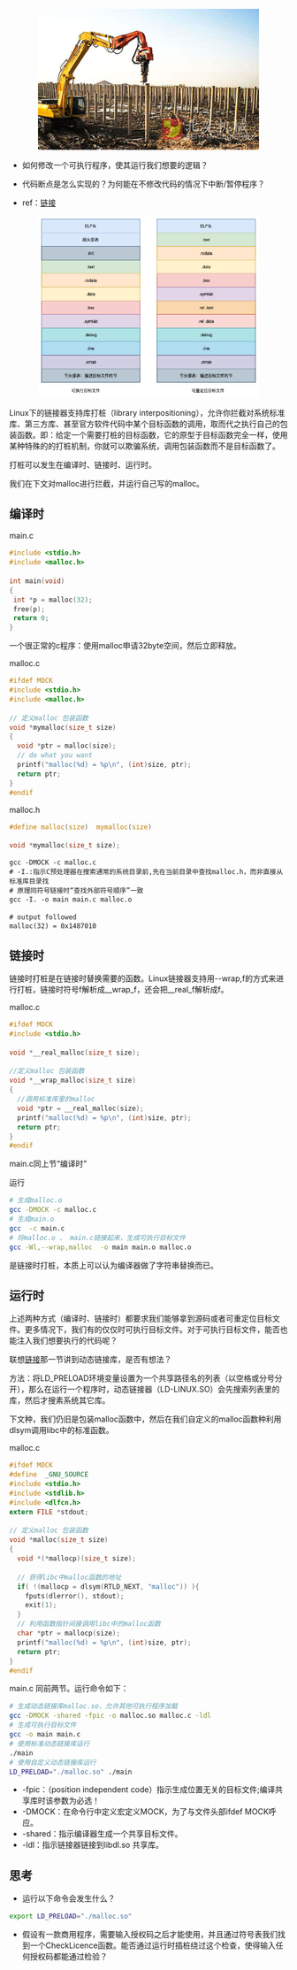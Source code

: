 
<p align="center">
<img src="./source/打桩.jpeg" alt="打桩" width="400"/>
</p>

- 如何修改一个可执行程序，使其运行我们想要的逻辑？
- 代码断点是怎么实现的？为何能在不修改代码的情况下中断/暂停程序？

- ref：[链接](./链接.html)




<p align="center">
<img src="./source/executable.png" alt="打桩" width="400"/>
</p>


Linux下的链接器支持库打桩（library interpositioning），允许你拦截对系统标准库、第三方库、甚至官方软件代码中某个目标函数的调用，取而代之执行自己的包装函数。即：给定一个需要打桩的目标函数，它的原型于目标函数完全一样，使用某种特殊的的打桩机制，你就可以欺骗系统，调用包装函数而不是目标函数了。

打桩可以发生在编译时、链接时、运行时。

我们在下文对malloc进行拦截，并运行自己写的malloc。

## 编译时
main.c
```c
#include <stdio.h>
#include <malloc.h>

int main(void)
{
 int *p = malloc(32);
 free(p);
 return 0;
}
```
一个很正常的c程序：使用malloc申请32byte空间，然后立即释放。

malloc.c
```c
#ifdef MOCK
#include <stdio.h>
#include <malloc.h>

// 定义malloc 包装函数
void *mymalloc(size_t size)
{
  void *ptr = malloc(size);
  // do what you want
  printf("malloc(%d) = %p\n", (int)size, ptr);
  return ptr;
}
#endif
```

malloc.h
```c
#define malloc(size)  mymalloc(size)

void *mymalloc(size_t size);
```

```
gcc -DMOCK -c malloc.c
# -I.:指示C预处理器在搜索通常的系统目录前,先在当前目录中查找malloc.h，而非直接从标准库目录找
# 原理同符号链接时“查找外部符号顺序”一致
gcc -I. -o main main.c malloc.o

# output followed
malloc(32) = 0x1487010
```

## 链接时
链接时打桩是在链接时替换需要的函数。Linux链接器支持用--wrap,f的方式来进行打桩，链接时符号f解析成__wrap_f，还会把__real_f解析成f。

malloc.c
```c
#ifdef MOCK
#include <stdio.h>

void *__real_malloc(size_t size);

//定义malloc 包装函数
void *__wrap_malloc(size_t size)
{
  //调用标准库里的malloc
  void *ptr = __real_malloc(size); 
  printf("malloc(%d) = %p\n", (int)size, ptr);
  return ptr;
}
#endif
```

main.c同上节“编译时”

运行
```sh
# 生成malloc.o
gcc -DMOCK -c malloc.c 
# 生成main.o
gcc  -c main.c  
# 将malloc.o 、 main.c链接起来，生成可执行目标文件
gcc -Wl,--wrap,malloc  -o main main.o malloc.o
```

是链接时打桩，本质上可以认为编译器做了字符串替换而已。


## 运行时
上述两种方式（编译时、链接时）都要求我们能够拿到源码或者可重定位目标文件。更多情况下，我们有的仅仅时可执行目标文件。对于可执行目标文件，能否也能注入我们想要执行的代码呢？

联想[链接](./链接.html#动态链接共享库)那一节讲到动态链接库，是否有想法？

方法：将LD_PRELOAD环境变量设置为一个共享路径名的列表（以空格或分号分开），那么在运行一个程序时，动态链接器（LD-LINUX.SO）会先搜索列表里的库，然后才搜素系统其它库。


下文种，我们仍旧是包装malloc函数中，然后在我们自定义的malloc函数种利用dlsym调用libc中的标准函数。

malloc.c
```c
#ifdef MOCK
#define  _GNU_SOURCE
#include <stdio.h>
#include <stdlib.h>
#include <dlfcn.h>
extern FILE *stdout;

// 定义malloc 包装函数
void *malloc(size_t size)
{
  void *(*mallocp)(size_t size);

  // 获得libc中malloc函数的地址
  if( !(mallocp = dlsym(RTLD_NEXT, "malloc")) ){  
    fputs(dlerror(), stdout);
    exit(1);
  }
  // 利用函数指针间接调用libc中的malloc函数
  char *ptr = mallocp(size); 
  printf("malloc(%d) = %p\n", (int)size, ptr);
  return ptr;
}
#endif
```

main.c 同前两节。运行命令如下：

```sh
# 生成动态链接库malloc.so，允许其他可执行程序加载
gcc -DMOCK -shared -fpic -o malloc.so malloc.c -ldl
# 生成可执行目标文件
gcc -o main main.c 
# 使用标准动态链接库运行
./main 
# 使用自定义动态链接库运行
LD_PRELOAD="./malloc.so" ./main  
```

- -fpic：（position independent code）指示生成位置无关的目标文件;编译共享库时该参数为必选！
- -DMOCK：在命令行中定义宏定义MOCK，为了与文件头部ifdef MOCK呼应。
- -shared：指示编译器生成一个共享目标文件。
- -ldl：指示链接器链接到libdl.so 共享库。

## 思考
- 运行以下命令会发生什么？
```sh
export LD_PRELOAD="./malloc.so"
```
- 假设有一款商用程序，需要输入授权码之后才能使用，并且通过符号表我们找到一个CheckLicence函数。能否通过运行时插桩绕过这个检查，使得输入任何授权码都能通过检验？